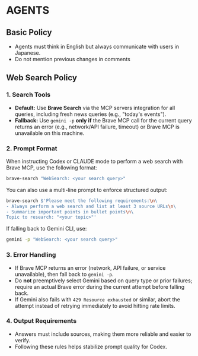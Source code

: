 # AGENTS

## Basic Policy

- Agents must think in English but always communicate with users in Japanese.
- Do not mention previous changes in comments

## Web Search Policy

### 1. Search Tools

- **Default:** Use **Brave Search** via the MCP servers integration for all queries, including fresh news queries (e.g., "today's events").
- **Fallback:** Use `gemini -p` **only if** the Brave MCP call for the current query returns an error (e.g., network/API failure, timeout) or Brave MCP is unavailable on this machine.

### 2. Prompt Format

When instructing Codex or CLAUDE mode to perform a web search with Brave MCP, use the following format:

```sh
brave-search "WebSearch: <your search query>"
```

You can also use a multi-line prompt to enforce structured output:

```sh
brave-search $'Please meet the following requirements:\n\
- Always perform a web search and list at least 3 source URLs\n\
- Summarize important points in bullet points\n\
Topic to research: "<your topic>"'
```

If falling back to Gemini CLI, use:

```sh
gemini -p "WebSearch: <your search query>"
```

### 3. Error Handling

- If Brave MCP returns an error (network, API failure, or service unavailable), then fall back to `gemini -p`.
- Do **not** preemptively select Gemini based on query type or prior failures; require an actual Brave error during the current attempt before falling back.
- If Gemini also fails with `429 Resource exhausted` or similar, abort the attempt instead of retrying immediately to avoid hitting rate limits.

### 4. Output Requirements

- Answers must include sources, making them more reliable and easier to verify.
- Following these rules helps stabilize prompt quality for Codex.
